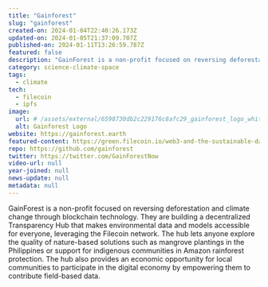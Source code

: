 ```yaml
---
title: "Gainforest"
slug: "gainforest"
created-on: 2024-01-04T22:40:26.173Z
updated-on: 2024-01-05T21:37:09.707Z
published-on: 2024-01-11T13:26:59.787Z
featured: false
description: "GainForest is a non-profit focused on reversing deforestation and climate change through blockchain technology."
category: science-climate-space
tags:
  - climate
tech:
  - filecoin
  - ipfs
image:
  url: # /assets/external/6598730db2c229176c8afc29_gainforest_logo_white.png
  alt: Gainforest Logo
website: https://gainforest.earth
featured-content: https://green.filecoin.io/web3-and-the-sustainable-data-movement/
repo: https://github.com/gainforest
twitter: https://twitter.com/GainForestNow
video-url: null
year-joined: null
news-update: null
metadata: null
---
```


GainForest is a non-profit focused on reversing deforestation and climate change through blockchain technology. They are building a decentralized Transparency Hub that makes environmental data and models accessible for everyone, leveraging the Filecoin network. The hub lets anyone explore the quality of nature-based solutions such as mangrove plantings in the Philippines or support for indigenous communities in Amazon rainforest protection. The hub also provides an economic opportunity for local communities to participate in the digital economy by empowering them to contribute field-based data.
